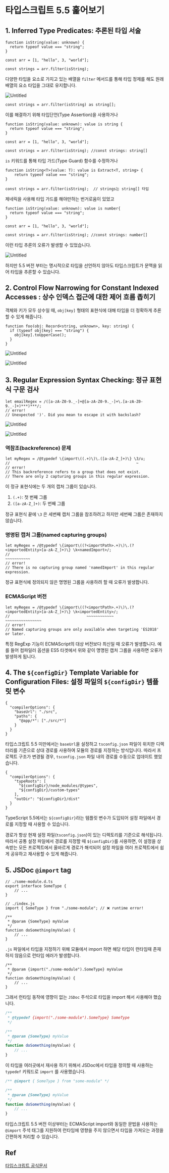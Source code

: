 # 타입스크립트 5.5 훑어보기

## 1. **Inferred Type Predicates: 추론된 타입 서술**

```tsx
function isString(value: unknown) {
  return typeof value === "string";
}

const arr = [1, "hello", 3, "world"];

const strings = arr.filter(isString);
```

다양한 타입을 요소로 가지고 있는 배열을 `filter` 메서드를 통해 타입 정제를 해도 원래 배열의 요소 타입을 그대로 유지합니다.

![Untitled](./1.png)

```tsx
const strings = arr.filter(isString) as string[];
```

이를 해결하기 위해 타입단언(Type Assertion)을 사용하거나

```tsx
function isString(value: unknown): value is string {
  return typeof value === "string";
}

const arr = [1, "hello", 3, "world"];

const strings = arr.filter(isString); //const strings: string[]
```

`is` 키워드를 통해 타입 가드(Type Guard) 함수를 수정하거나

```tsx
function isString<T>(value: T): value is Extract<T, string> {
    return typeof value === "string";
}

const strings = arr.filter(isString);  // strings는 string[] 타입
```

제네릭을 사용해 타입 가드를 해야만하는 번거로움이 있었고

```tsx
function isString(value: unknown): value is number{
  return typeof value === "string";
}

const arr = [1, "hello", 3, "world"];

const strings = arr.filter(isString); //const strings: number[]
```

이런 타입 추론의 오류가 발생할 수 있었습니다.

![Untitled](./2.png)

하지만 5.5 버전 부터는 명시적으로 타입을 선언하지 않아도 타입스크립트가 문맥을 읽어 타입을 추론할 수 있습니다.  

## 2. **Control Flow Narrowing for Constant Indexed Accesses : 상수 인덱스 접근에 대한 제어 흐름 좁히기**

객체와 키가 모두 상수일 때, `obj[key]` 형태의 표현식에 대해 타입을 더 정확하게 추론할 수 있게 해줍니다.

```tsx
function foo(obj: Record<string, unknown>, key: string) {
  if (typeof obj[key] === "string") {
    obj[key].toUpperCase();
  }
}
```

![Untitled](./3.png)

![Untitled](./4.png)

## 3. **Regular Expression Syntax Checking: 정규 표현식 구문 검사**

```tsx
let emailRegex = /([a-zA-Z0-9._-]+@[a-zA-Z0-9._-]+\.[a-zA-Z0-9._-]+)***)***/;
// error!
// Unexpected ')'. Did you mean to escape it with backslash?
```

![Untitled](./5.png)

![Untitled](./6.png)

### 역참조(backreference) 문제

```tsx
let myRegex = /@typedef \{import\((.+)\)\.([a-zA-Z_]+)\} \3/u;
//                                                        ~
// error!
// This backreference refers to a group that does not exist.
// There are only 2 capturing groups in this regular expression.
```

이 정규 표현식에는 두 개의 캡처 그룹이 있습니다.

1. `(.+)`: 첫 번째 그룹
2. `([a-zA-Z_]+)`: 두 번째 그룹

정규 표현식 끝에 `\3` 은 세번째 캡처 그룹을 참조하려고 하지만 세번째 그룹은 존재하지 않습니다. 

### 명명된 캡처 그룹(named capturing groups)

```tsx
let myRegex = /@typedef \{import\((?<importPath>.+)\)\.(?<importedEntity>[a-zA-Z_]+)\} \k<namedImport>/;
//                                                                                        ~~~~~~~~~~~
// error!
// There is no capturing group named 'namedImport' in this regular expression.
```

정규 표현식에 정의되지 않은 명명된 그룹을 사용하려 할 때 오류가 발생합니다.

### ECMAScript 버전

```tsx
let myRegex = /@typedef \{import\((?<importPath>.+)\)\.(?<importedEntity>[a-zA-Z_]+)\} \k<importedEntity>/;
//                                  ~~~~~~~~~~~~         ~~~~~~~~~~~~~~~~
// error!
// Named capturing groups are only available when targeting 'ES2018' or later.
```

특정 RegExp 기능이 ECMAScript의 대상 버전보다 최신일 때 오류가 발생합니다. 예를 들어 컴파일러 옵션을 ES5 타겟에서 위와 같이 명명된 캡처 그룹을 사용하면 오류가 발생하게 됩니다.

## 4. The `${configDir}` Template Variable for Configuration Files: **설정 파일의 `${configDir}` 템플릿 변수**

```tsx
{
  "compilerOptions": {
    "baseUrl": "./src",
    "paths": {
      "@app/*": ["./src/*"]
    }
  }
}
```

타입스크립트 5.5 미만에서는 `baseUrl`을 설정하고  `tsconfig.json` 파일이 위치한 디렉터리를 기준으로 상대 경로를 사용하여 모듈의 경로를 지정하는 방식입니다. 따라서 프로젝트 구조가 변경될 경우, `tsconfig.json` 파일 내의 경로를 수동으로 업데이트 했었습니다.

```tsx
{
  "compilerOptions": {
    "typeRoots": [
      "${configDir}/node_modules/@types",
      "${configDir}/custom-types"
    ],
    "outDir": "${configDir}/dist"
  }
}
```

TypeScript 5.5에서는 `${configDir}`라는 템플릿 변수가 도입되어 설정 파일에서 경로를 지정할 때 사용할 수 있습니다.

경로가 항상 현재 설정 파일(`tsconfig.json`)이 있는 디렉토리를 기준으로 해석됩니다. 따라서 공통 설정 파일에서 경로를 지정할 때 `${configDir}`를 사용하면, 이 설정을 상속받는 모든 프로젝트에서 올바르게 경로가 해석되어 설정 파일을 여러 프로젝트에서 쉽게 공유하고 재사용할 수 있게 해줍니다.

## **5. JSDoc `@import` tag**

```tsx
// ./some-module.d.ts
export interface SomeType {
    // ...
}

// ./index.js
import { SomeType } from "./some-module"; // ❌ runtime error!

/**
 * @param {SomeType} myValue
 */
function doSomething(myValue) {
    // ...
}
```

`.js` 파일에서 타입을 지정하기 위해 모듈에서 import 하면 해당 타입이 런타임때 존재하지 않음으로 런타임 에러가 발생합니다. 

```tsx
/**
 * @param {import("./some-module").SomeType} myValue
 */
function doSomething(myValue) {
    // ...
}
```

그래서 런타임 동작에 영향이 없는 `JSDoc` 주석으로 타입을 import 해서 사용해야 했습니다.

```jsx
/**
 * @typedef {import("./some-module").SomeType} SomeType
 */

/**
 * @param {SomeType} myValue
 */
function doSomething(myValue) {
    // ...
}
```

이 타입을 여러곳에서 재사용 하기 위해서 JSDoc에서 타입을 정의할 때 사용하는 `typedef` 키워드로 `import` 를 사용했습니다.

```jsx
/** @import { SomeType } from "some-module" */

/**
 * @param {SomeType} myValue
 */
function doSomething(myValue) {
    // ...
}
```

타입스크립트 5.5 버전 이상부터는 ECMAScript import와 동일한 문법을 사용하는 `@import` 주석 태그를 지원하여 런타임에 영향을 주지 않으면서 타입을 가져오는 과정을 간편하게 처리할 수 있습니다.

## Ref

[타입스크립트 공식문서](https://www.typescriptlang.org/docs/handbook/release-notes/typescript-5-5.html)